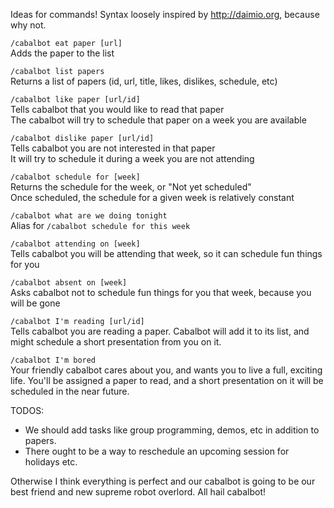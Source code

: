 Ideas for commands! Syntax loosely inspired by http://daimio.org, because why not.

`/cabalbot eat paper [url]`  
Adds the paper to the list

`/cabalbot list papers`  
Returns a list of papers (id, url, title, likes, dislikes, schedule, etc)

`/cabalbot like paper [url/id]`  
Tells cabalbot that you would like to read that paper  
The cabalbot will try to schedule that paper on a week you are available

`/cabalbot dislike paper [url/id]`  
Tells cabalbot you are not interested in that paper  
It will try to schedule it during a week you are not attending

`/cabalbot schedule for [week]`  
Returns the schedule for the week, or "Not yet scheduled"  
Once scheduled, the schedule for a given week is relatively constant

`/cabalbot what are we doing tonight`  
Alias for `/cabalbot schedule for this week`

`/cabalbot attending on [week]`  
Tells cabalbot you will be attending that week, so it can schedule fun things for you

`/cabalbot absent on [week]`  
Asks cabalbot not to schedule fun things for you that week, because you will be gone

`/cabalbot I'm reading [url/id]`  
Tells cabalbot you are reading a paper. Cabalbot will add it to its list, and might schedule a short presentation from you on it.

`/cabalbot I'm bored`  
Your friendly cabalbot cares about you, and wants you to live a full, exciting life. You'll be assigned a paper to read, and a short presentation on it will be scheduled in the near future.

TODOS:
- We should add tasks like group programming, demos, etc in addition to papers. 
- There ought to be a way to reschedule an upcoming session for holidays etc. 

Otherwise I think everything is perfect and our cabalbot is going to be our best friend and new supreme robot overlord. All hail cabalbot!


